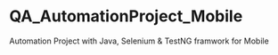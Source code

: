 # QA_AutomationProject_Mobile
Automation Project with Java, Selenium &amp; TestNG framwork for Mobile
